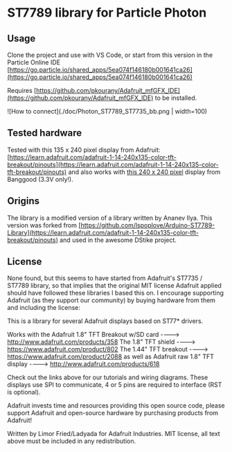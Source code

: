 # ST7789 library for Particle Photon

## Usage

  Clone the project and use with VS Code, or start from this version in the Particle Online IDE [https://go.particle.io/shared_apps/5ea074f146180b001641ca26](https://go.particle.io/shared_apps/5ea074f146180b001641ca26)
  
  Requires [https://github.com/pkourany/Adafruit_mfGFX_IDE](https://github.com/pkourany/Adafruit_mfGFX_IDE) to be installed.
  
  ![How to connect](./doc/Photon_ST7789_ST7735_bb.png | width=100)
  
## Tested hardware

  Tested with this 135 x 240 pixel display from Adafruit:
  [https://learn.adafruit.com/adafruit-1-14-240x135-color-tft-breakout/pinouts](https://learn.adafruit.com/adafruit-1-14-240x135-color-tft-breakout/pinouts) and also works with [this 240 x 240 pixel](https://www.banggood.com/1_3-Inch-IPS-TFT-LCD-Display-240240-Color-HD-LCD-Screen-3_3V-ST7789-Driver-Module-p-1383404.html) display from Banggood (3.3V only!).

## Origins

The library is a modified version of a library written by Ananev Ilya. This version was forked from [https://github.com/lspoplove/Arduino-ST7789-Library](https://learn.adafruit.com/adafruit-1-14-240x135-color-tft-breakout/pinouts) and used in the awesome DStike project.

## License
None found, but this seems to have started from Adafruit's ST7735 / ST7789 library, so that implies that the original MIT license Adafruit applied should have followed these libraries I based this on. I encourage supporting Adafruit (as they support our community) by buying hardware from them and including the license:

This is a library for several Adafruit displays based on ST77* drivers.

  Works with the Adafruit 1.8" TFT Breakout w/SD card
    ----> http://www.adafruit.com/products/358
  The 1.8" TFT shield
    ----> https://www.adafruit.com/product/802
  The 1.44" TFT breakout
    ----> https://www.adafruit.com/product/2088
  as well as Adafruit raw 1.8" TFT display
    ----> http://www.adafruit.com/products/618
 
Check out the links above for our tutorials and wiring diagrams. These displays use SPI to communicate, 4 or 5 pins are required to interface (RST is optional).

Adafruit invests time and resources providing this open source code, please support Adafruit and open-source hardware by purchasing products from Adafruit!

Written by Limor Fried/Ladyada for Adafruit Industries.
MIT license, all text above must be included in any redistribution.
